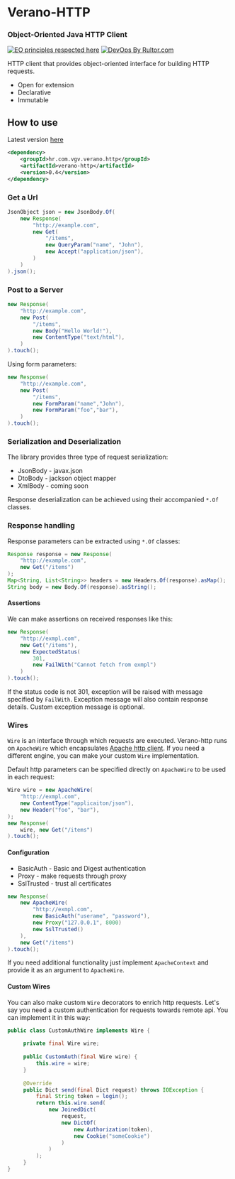 # Verano-HTTP
### Object-Oriented Java HTTP Client
[![EO principles respected here](http://www.elegantobjects.org/badge.svg)](http://www.elegantobjects.org)
[![DevOps By Rultor.com](http://www.rultor.com/b/Vatavuk/verano-http)](http://www.rultor.com/p/Vatavuk/verano-http)

HTTP client that provides object-oriented interface for building HTTP requests. 

- Open for extension
- Declarative
- Immutable

## How to use
Latest version [here](https://github.com/Vatavuk/verano-http/releases)
```xml
<dependency>
    <groupId>hr.com.vgv.verano.http</groupId>
    <artifactId>verano-http</artifactId>
    <version>0.4</version>
</dependency>
```
### Get a Url
```java
JsonObject json = new JsonBody.Of(
    new Response(
        "http://example.com",
        new Get(
            "/items",
            new QueryParam("name", "John"),
            new Accept("application/json"),
        )
    )
).json();
```

### Post to a Server
```java
new Response(
    "http://example.com",
    new Post(
        "/items",
        new Body("Hello World!"),
        new ContentType("text/html"),
    )
).touch();
```
Using form parameters:
```java
new Response(
    "http://example.com",
    new Post(
        "/items",
        new FormParam("name","John"),
        new FormParam("foo","bar"),
    )
).touch();
```

### Serialization and Deserialization
The library provides three type of request serialization:
- JsonBody - javax.json
- DtoBody  - jackson object mapper
- XmlBody  - coming soon

Response deserialization can be achieved using their accompanied `*.Of` classes.

### Response handling
Response parameters can be extracted using `*.Of` classes:
```java
Response response = new Response(
    "http://example.com",
    new Get("/items")
);
Map<String, List<String>> headers = new Headers.Of(response).asMap();
String body = new Body.Of(response).asString();
```

#### Assertions
We can make assertions on received responses like this:
```java
new Response(
    "http://exmpl.com",
    new Get("/items"),
    new ExpectedStatus(
        301, 
        new FailWith("Cannot fetch from exmpl")
    )
).touch();
```
If the status code is not 301, exception will be raised with message specified
by `FailWith`. Exception message will also contain response details. Custom
exception message is optional.

### Wires
`Wire` is an interface through which requests are executed. Verano-http runs 
on `ApacheWire` which encapsulates [Apache http client](https://github.com/apache/httpcomponents-client).
If you need a different engine, you can make your custom `Wire` implementation.

Default http parameters can be specified directly on `ApacheWire` to be used
in each request:
```java
Wire wire = new ApacheWire(
    "http://exmpl.com",
    new ContentType("applicaiton/json"),
    new Header("foo", "bar"),
);
new Response(
    wire, new Get("/items")
).touch();
```

#### Configuration
- BasicAuth - Basic and Digest authentication
- Proxy - make requests through proxy
- SslTrusted - trust all certificates

```java
new Response(
    new ApacheWire(
        "http://exmpl.com", 
        new BasicAuth("userame", "password"),
        new Proxy("127.0.0.1", 8000)
        new SslTrusted()
    ),
    new Get("/items")
).touch();
```
If you need additional functionality just implement `ApacheContext` and provide
it as an argument to `ApacheWire`.

#### Custom Wires


You can also make custom `Wire` decorators to enrich http requests. Let's say
you need a custom authentication for requests towards remote api.
You can implement it in this way:

```java
public class CustomAuthWire implements Wire {
 
     private final Wire wire;
 
     public CustomAuth(final Wire wire) {
         this.wire = wire;
     }
 
     @Override
     public Dict send(final Dict request) throws IOException {
         final String token = login();
         return this.wire.send(
             new JoinedDict(
                 request,
                 new DictOf(
                     new Authorization(token),
                     new Cookie("someCookie")
                 )
             )
         );
     }
}
```
